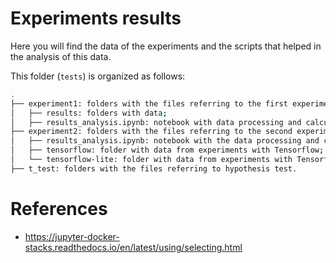 # Experiments results

Here you will find the data of the experiments and the scripts that helped in the analysis of this data.

This folder (`tests`) is organized as follows:

```sh
.
├── experiment1: folders with the files referring to the first experiment;
│   ├── results: folders with data;
│   ├── results_analysis.ipynb: notebook with data processing and calculation of metrics;
├── experiment2: folders with the files referring to the second experiment;
│   ├── results_analysis.ipynb: notebook with the data processing and calculation of metrics;
│   ├── tensorflow: folder with data from experiments with Tensorflow;
│   └── tensorflow-lite: folder with data from experiments with Tensorflow Lite.
├── t_test: folders with the files referring to hypothesis test.
```


# References

- https://jupyter-docker-stacks.readthedocs.io/en/latest/using/selecting.html